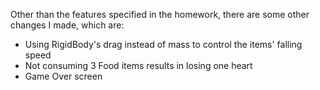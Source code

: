 Other than the features specified in the homework, there are some other changes I made, which are:
- Using RigidBody's drag instead of mass to control the items' falling speed
- Not consuming 3 Food items results in losing one heart
- Game Over screen